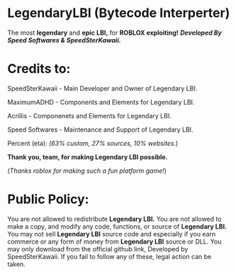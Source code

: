 # LegendaryLBI (Bytecode Interperter)

The most **legendary** and **epic** **LBI,** for **ROBLOX exploiting!** ***Developed By Speed Softwares & SpeedSterKawaii.***

# Credits to:
SpeedSterKawaii - Main Developer and Owner of Legendary LBI.

MaximumADHD - Components and Elements for Legendary LBI.

Acrillis - Componenets and Elements for Legendary LBI.

Speed Softwares - Maintenance and Support of Legendary LBI.

Percent (eta): (_63% custom, 27% sources, 10% websites_.)

**Thank you, team, for making Legendary LBI possible.**

(*Thanks roblox for making such a fun platform game!*)

# Public Policy:
You are not allowed to redistribute **Legendary LBI.** You are not allowed to make a copy, and modify any code, functions, or source of **Legendary LBI.** You may not sell **Legendary LBI** source code and especially if you earn commerce or any form of money from **Legendary LBI** source or DLL. You may only download from the official github link, Developed by SpeedSterKawaii. If you fail to follow any of these, legal action can be taken.
